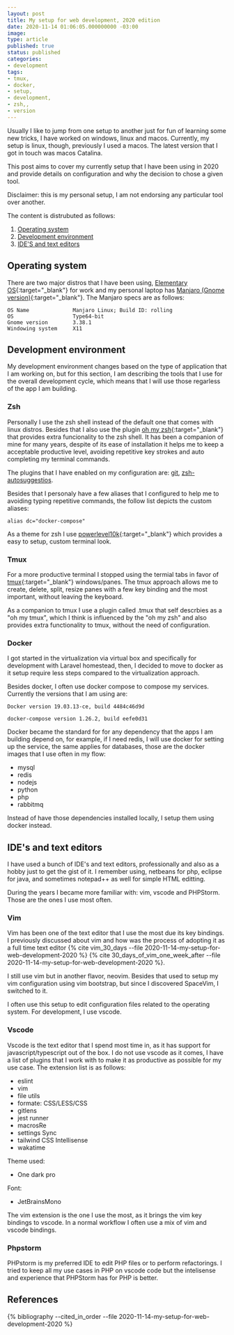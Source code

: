 ```yaml
---
layout: post
title: My setup for web development, 2020 edition
date: 2020-11-14 01:06:05.000000000 -03:00
image:
type: article
published: true
status: published
categories:
- development
tags:
- tmux,
- docker,
- setup,
- development,
- zsh,,
- version
---
```


Usually I like to jump from one setup to another just for fun of learning
some new tricks, I have worked on windows, linux and macos. Currently, my
setup is linux, though, previously I used a macos. The latest version
that I got in touch was macos Catalina.

This post aims to cover my currently setup that I have been using in 2020 and
provide details on configuration and why the decision to chose a given tool.

Disclaimer: this is my personal setup, I am not endorsing any particular
tool over another.

The content is distrubuted as follows:

1. [Operating system](#operating-system)
2. [Development environment](#development-environment)
3. [IDE'S and text editors](#ides-and-text-editors)

## Operating system

There are two major distros that I have been using, [Elementary OS](https://elementary.io){:target="_blank"} for work and
my personal laptop has [Manjaro (Gnome version)](https://manjaro.org){:target="_blank"}. The Manjaro specs are as follows:

```
OS Name              Manjaro Linux; Build ID: rolling
OS                   Type64-bit
Gnome version        3.38.1
Windowing system     X11
```

## Development environment

My development environment changes based on the type of application that
I am working on, but for this section, I am describing the tools that I use
for the overall development cycle, which means that I will use those
regarless of the app I am building.

### Zsh

Personally I use the zsh shell instead of the default one that comes with linux distros.
Besides that I also use the plugin [oh my zsh](https://github.com/ohmyzsh/ohmyzsh){:target="_blank"}
that provides extra funcionality to the zsh shell. It has been a companion of mine
for many years, despite of its ease of installation it helps me to keep a
acceptable productive level, avoiding repetitive key strokes and auto completing
my terminal commands.

The plugins that I have enabled on my configuration are: [git](), [zsh-autosuggestios]().

Besides that I personaly have a few aliases that I configured to help me to
avoiding typing repetitive commands, the follow list depicts the custom aliases:

```shell
alias dc="docker-compose"
```

As a theme for zsh I use [powerlevel10k](https://github.com/romkatv/powerlevel10k){:target="_blank"}
which provides a easy to setup, custom terminal look.

### Tmux

For a more productive terminal I stopped using the termial tabs in favor of
[tmux](https://github.com/tmux/tmux){:target="_blank"} windows/panes. The tmux approach allows me to create, delete, split, resize
panes with a few key binding and the most important, without leaving the keyboard.

As a companion to tmux I use a plugin called .tmux that self descrbies as a "oh my tmux",
which I think is influenced by the "oh my zsh" and also provides extra functionality
to tmux, without the need of configuration.

### Docker

I got started in the virtualization via virtual box and specifically for development
with Laravel homestead, then, I decided to move to docker as it setup require
less steps compared to the virtualization approach.

Besides docker, I often use docker compose to compose my services. Currently
the versions that I am using are:

```
Docker version 19.03.13-ce, build 4484c46d9d

docker-compose version 1.26.2, build eefe0d31
```

Docker became the standard for for any dependency that the apps I am building
depend on, for example, if I need redis, I will use docker for setting up
the service, the same applies for databases, those are the docker images that I
use often in my flow:

- mysql
- redis
- nodejs
- python
- php
- rabbitmq

Instead of have those dependencies installed locally, I setup them using docker
instead.

## IDE's and text editors

I have used a bunch of IDE's and text editors, professionally and also as a hobby
just to get the gist of it. I remember using, netbeans for php, eclipse for java,
and sometimes notepad++ as well for simple HTML editting.

During the years I became more familiar with: vim, vscode and PHPStorm. Those
are the ones I use most often.

### Vim

Vim has been one of the text editor that I use the most due its key bindings. I
previously discussed about vim and how was the process of adopting it as a full
time text editor {% cite vim_30_days --file 2020-11-14-my-setup-for-web-development-2020 %}
{% cite 30_days_of_vim_one_week_after --file 2020-11-14-my-setup-for-web-development-2020 %}.

I still use vim but in another flavor, neovim. Besides that used to setup
my vim configuration using vim bootstrap, but since I discovered SpaceVim, I switched
to it.

I often use this setup to edit configuration files related to the operating system.
For development, I use vscode.

### Vscode

Vscode is the text editor that I spend most time in, as it has support for
javascript/typescript out of the box. I do not use vscode as it comes, I have
a list of plugins that I work with to make it as productive as possible
for my use case. The extension list is as follows:

- eslint
- vim
- file utils
- formate: CSS/LESS/CSS
- gitlens
- jest runner
- macrosRe
- settings Sync
- tailwind CSS Intellisense
- wakatime

Theme used:

- One dark pro

Font:

- JetBrainsMono

The vim extension is the one I use the most, as it brings the vim key bindings to
vscode. In a normal workflow I often use a mix of vim and vscode bindings.

### Phpstorm

PHPstorm is my preferred IDE to edit PHP files or to perform refactorings. I tried
to keep all my use cases in PHP on vscode code but the intelisense and experience
that PHPStorm has for PHP is better.

## References

{% bibliography --cited_in_order --file 2020-11-14-my-setup-for-web-development-2020 %}